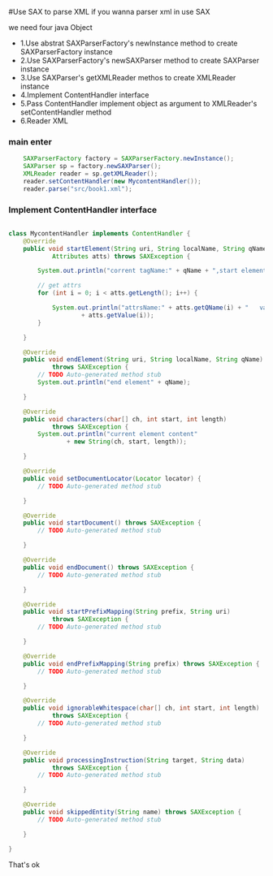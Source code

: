#Use SAX to parse XML
if you wanna parser xml in use SAX

we need four java Object

*  1.Use abstrat SAXParserFactory's newInstance method to create SAXParserFactory instance
*  2.Use SAXParserFactory's newSAXParser method to create SAXParser instance
*  3.Use SAXParser's getXMLReader methos to create XMLReader instance
*  4.Implement ContentHandler interface
*  5.Pass ContentHandler implement object as argument to XMLReader's setContentHandler method
*  6.Reader  XML


### main enter
````java
    SAXParserFactory factory = SAXParserFactory.newInstance();
    SAXParser sp = factory.newSAXParser();
    XMLReader reader = sp.getXMLReader();
    reader.setContentHandler(new MycontentHandler());
    reader.parse("src/book1.xml");
````

### Implement ContentHandler interface

```java

class MycontentHandler implements ContentHandler {
	@Override
	public void startElement(String uri, String localName, String qName,
			Attributes atts) throws SAXException {

		System.out.println("corrent tagName:" + qName + ",start element");

		// get attrs
		for (int i = 0; i < atts.getLength(); i++) {

			System.out.println("attrsName:" + atts.getQName(i) + "   value:"
					+ atts.getValue(i));
		}

	}

	@Override
	public void endElement(String uri, String localName, String qName)
			throws SAXException {
		// TODO Auto-generated method stub
		System.out.println("end element" + qName);

	}

	@Override
	public void characters(char[] ch, int start, int length)
			throws SAXException {
		System.out.println("current element content"
				+ new String(ch, start, length));

	}

	@Override
	public void setDocumentLocator(Locator locator) {
		// TODO Auto-generated method stub

	}

	@Override
	public void startDocument() throws SAXException {
		// TODO Auto-generated method stub

	}

	@Override
	public void endDocument() throws SAXException {
		// TODO Auto-generated method stub

	}

	@Override
	public void startPrefixMapping(String prefix, String uri)
			throws SAXException {
		// TODO Auto-generated method stub

	}

	@Override
	public void endPrefixMapping(String prefix) throws SAXException {
		// TODO Auto-generated method stub

	}

	@Override
	public void ignorableWhitespace(char[] ch, int start, int length)
			throws SAXException {
		// TODO Auto-generated method stub

	}

	@Override
	public void processingInstruction(String target, String data)
			throws SAXException {
		// TODO Auto-generated method stub

	}

	@Override
	public void skippedEntity(String name) throws SAXException {
		// TODO Auto-generated method stub

	}

}

```



That's ok